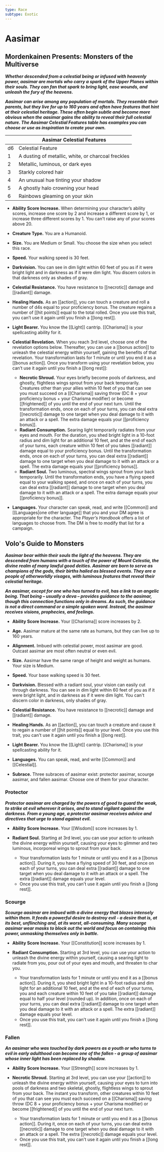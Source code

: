 ```yaml
---
type: Race
subtype: Exotic
---
```

# Aasimar

## Mordenkainen Presents: Monsters of the Multiverse

**_Whether descended from a celestial being or infused with heavenly power, aasimar are mortals who carry a spark of the Upper Planes within their souls. They can fan that spark to bring light, ease wounds, and unleash the fury of the heavens._**

**_Aasimar can arise among any population of mortals. They resemble their parents, but they live for up to 160 years and often have features that hint at their celestial heritage. These often begin subtle and become more obvious when the aasimar gains the ability to reveal their full celestial nature. The Aasimar Celestial Features table has examples you can choose or use as inspiration to create your own._**

| |Aasimar Celestial Features|
|---|---|
|d6|Celestial Feature|
|1|A dusting of metallic, white, or charcoal freckles|
|2|Metallic, luminous, or dark eyes|
|3|Starkly colored hair|
|4|An unusual hue tinting your shadow|
|5|A ghostly halo crowning your head|
|6|Rainbows gleaming on your skin|

- **Ability Score Increase.** When determining your character’s ability scores, increase one score by 2 and increase a different score by 1, or increase three different scores by 1. You can't raise any of your scores above 20.

- **Creature Type.** You are a Humanoid.

- **Size.** You are Medium or Small. You choose the size when you select this race.

- **Speed.** Your walking speed is 30 feet.

- **Darkvision.** You can see in dim light within 60 feet of you as if it were bright light and in darkness as if it were dim light. You discern colors in that darkness only as shades of gray.

- **Celestial Resistance.** You have resistance to [[necrotic]] damage and [[radiant]] damage.

- **Healing Hands.** As an [[action]], you can touch a creature and roll a number of d4s equal to your proficiency bonus. The creature regains a number of [[hit points]] equal to the total rolled. Once you use this trait, you can’t use it again until you finish a [[long rest]].

- **Light Bearer.** You know the [[Light]] cantrip. [[Charisma]] is your spellcasting ability for it.

- **Celestial Revelation.** When you reach 3rd level, choose one of the revelation options below. Thereafter, you can use a [[bonus action]] to unleash the celestial energy within yourself, gaining the benefits of that revelation. Your transformation lasts for 1 minute or until you end it as a [[bonus action]]. Once you transform using your revelation below, you can’t use it again until you finish a [[long rest]]:
    - **Necrotic Shroud.** Your eyes briefly become pools of darkness, and ghostly, flightless wings sprout from your back temporarily. Creatures other than your allies within 10 feet of you that can see you must succeed on a [[Charisma]] saving throw (DC 8 + your proficiency bonus + your Charisma modifier) or become [[frightened]] of you until the end of your next turn. Until the transformation ends, once on each of your turns, you can deal extra [[necrotic]] damage to one target when you deal damage to it with an attack or a spell. The extra damage equals your [[proficiency bonus]].
    - **Radiant Consumption.** Searing light temporarily radiates from your eyes and mouth. For the duration, you shed bright light in a 10-foot radius and dim light for an additional 10 feet, and at the end of each of your turns, each creature within 10 feet of you takes [[radiant]] damage equal to your proficiency bonus. Until the transformation ends, once on each of your turns, you can deal extra [[radiant]] damage to one target when you deal damage to it with an attack or a spell. The extra damage equals your [[proficiency bonus]].
    - **Radiant Soul.** Two luminous, spectral wings sprout from your back temporarily. Until the transformation ends, you have a flying speed equal to your walking speed, and once on each of your turns, you can deal extra [[radiant]] damage to one target when you deal damage to it with an attack or a spell. The extra damage equals your [[proficiency bonus]].

- **Languages.** Your character can speak, read, and write [[Common]] and [[Languages|one other language]] that you and your DM agree is appropriate for the character. The _Player’s Handbook_ offers a list of languages to choose from. The DM is free to modify that list for a campaign.

## Volo's Guide to Monsters

**_Aasimar bear within their souls the light of the heavens. They are descended from humans with a touch of the power of Mount Celestia, the divine realm of many lawful good deities. Aasimar are born to serve as champions of the gods, their births hailed as blessed events. They are a people of otherworldly visages, with luminous features that reveal their celestial heritage._**

**_An aasimar, except for one who has turned to evil, has a link to an angelic being. That being – usually a deva – provides guidance to the aasimar, though this connection functions only in dreams. As such, the guidance is not a direct command or a simple spoken word. Instead, the aasimar receives visions, prophecies, and feelings._**

- **Ability Score Increase.** Your [[Charisma]] score increases by 2.

- **Age.** Aasimar mature at the same rate as humans, but they can live up to 160 years.

- **Alignment.** Imbued with celestial power, most aasimar are good. Outcast aasimar are most often neutral or even evil.

- **Size.** Aasimar have the same range of height and weight as humans. Your size is Medium.

- **Speed.** Your base walking speed is 30 feet.

- **Darkvision.** Blessed with a radiant soul, your vision can easily cut through darkness. You can see in dim light within 60 feet of you as if it were bright light, and in darkness as if it were dim light. You can't discern color in darkness, only shades of gray.

- **Celestial Resistance.** You have resistance to [[necrotic]] damage and [[radiant]] damage.

- **Healing Hands.** As an [[action]], you can touch a creature and cause it to regain a number of [[hit points]] equal to your level. Once you use this trait, you can't use it again until you finish a [[long rest]].

- **Light Bearer.** You know the [[Light]] cantrip. [[Charisma]] is your spellcasting ability for it.

- **Languages.** You can speak, read, and write [[Common]] and [[Celestial]].

- **Subrace.** Three subraces of aasimar exist: protector aasimar, scourge aasimar, and fallen aasimar. Choose one of them for your character.

### Protector

**_Protector aasimar are charged by the powers of good to guard the weak, to strike at evil wherever it arises, and to stand vigilant against the darkness. From a young age, a protector aasimar receives advice and directives that urge to stand against evil._**

- **Ability Score Increase.** Your [[Wisdom]] score increases by 1.

- **Radiant Soul.** Starting at 3rd level, you can use your action to unleash the divine energy within yourself, causing your eyes to glimmer and two luminous, incorporeal wings to sprout from your back.
    - Your transformation lasts for 1 minute or until you end it as a [[bonus action]]. During it, you have a flying speed of 30 feet, and once on each of your turns, you can deal extra [[radiant]] damage to one target when you deal damage to it with an attack or a spell. The extra [[radiant]] damage equals your level.
    - Once you use this trait, you can't use it again until you finish a [[long rest]].

### Scourge

**_Scourge aasimar are imbued with a divine energy that blazes intensely within them. It feeds a powerful desire to destroy evil - a desire that is, at its best, unflinching and, at its worst, all-consuming. Many scourge aasimar wear masks to block out the world and focus on containing this power, unmasking themselves only in battle._**

- **Ability Score Increase.** Your [[Constitution]] score increases by 1.

- **Radiant Consumption.** Starting at 3rd level, you can use your action to unleash the divine energy within yourself, causing a searing light to radiate from you, pour out of your eyes and mouth, and threaten to char you.
    - Your transformation lasts for 1 minute or until you end it as a [[bonus action]]. During it, you shed bright light in a 10-foot radius and dim light for an additional 10 feet, and at the end of each of your turns, you and each creature within 10 feet of you take [[radiant]] damage equal to half your level (rounded up). In addition, once on each of your turns, you can deal extra [[radiant]] damage to one target when you deal damage to it with an attack or a spell. The extra [[radiant]] damage equals your level.
    - Once you use this trait, you can't use it again until you finish a [[long rest]].

### Fallen

**_An aasimar who was touched by dark powers as a youth or who turns to evil in early adulthood can become one of the fallen - a group of aasimar whose inner light has been replaced by shadow._**

- **Ability Score Increase.** Your [[Strength]] score increases by 1.

- **Necrotic Shroud.** Starting at 3rd level, you can use your [[action]] to unleash the divine energy within yourself, causing your eyes to turn into pools of darkness and two skeletal, ghostly, flightless wings to sprout from your back. The instant you transform, other creatures within 10 feet of you that can see you must each succeed on a [[Charisma]] saving throw (DC 8 + your proficiency bonus + your Charisma modifier) or become [[frightened]] of you until the end of your next turn.
    - Your transformation lasts for 1 minute or until you end it as a [[bonus action]]. During it, once on each of your turns, you can deal extra [[necrotic]] damage to one target when you deal damage to it with an attack or a spell. The extra [[necrotic]] damage equals your level.
    - Once you use this trait, you can't use it again until you finish a [[long rest]]. 